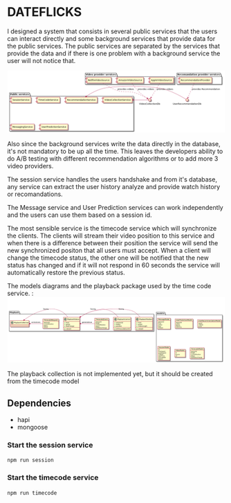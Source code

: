 DATEFLICKS
==============


I designed a system that consists in several public services that the users can interact directly and some background services that provide data for the public services. The public services are separated by the services that provide the data and if there is one problem with a background service the user will not notice that.

![system overview](serviceOverview.png)

Also since the background services write the data directly in the database, it's not mandatory to be up all the time. This leaves the developers ability to do A/B testing with different recommendation algorithms or to add more 3 video providers.

The session service handles the users handshake and from it's database, any service can extract the user history analyze and provide watch history or recomandations.

The Message service and User Prediction services can work independently and the users can use them based on a session id.

The most sensible service is the timecode service which will synchronize the clients. The clients will stream their video position to this service and when there is a difference between their position the service will send the new synchronized positon that all users must accept. When a client will change the timecode status, the other one will be notified that the new status has changed and if it will not respond in 60 seconds the service will automatically restore the previous status.


The models diagrams and the playback package used by the time code service. :
![models diagrams](serviceOverview_005.png)

The playback collection is not implemented yet, but it should be created from the timecode model

## Dependencies
  - hapi
  - mongoose
### Start the session service
```
npm run session
```

### Start the timecode service
```
npm run timecode
```
